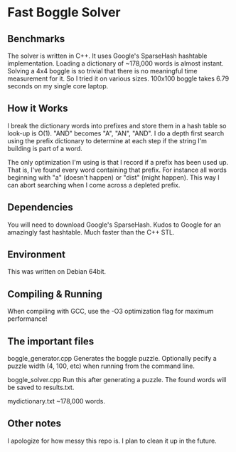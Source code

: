 Fast Boggle Solver
==================

Benchmarks
-------------
The solver is written in C++. It uses Google's SparseHash hashtable implementation. Loading a dictionary of ~178,000 words is almost instant. Solving a 4x4 boggle is so trivial that there is no meaningful time measurement for it. So I tried it on various sizes. 100x100 boggle takes 6.79 seconds on my single core laptop.

How it Works
------------
I break the dictionary words into prefixes and store them in a hash table so look-up is O(1). "AND" becomes "A", "AN", "AND". I do a depth first search using the prefix dictionary to determine at each step if the string I'm building is part of a word.

The only optimization I'm using is that I record if a prefix has been used up. That is, I've found every word containing that prefix. For instance all words beginning with "a" (doesn't happen) or "dist" (might happen). This way I can abort searching when I come across a depleted prefix.

Dependencies
------------
You will need to download Google's SparseHash. Kudos to Google for an amazingly fast hashtable. Much faster than the C++ STL.

Environment
-----------
This was written on Debian 64bit.

Compiling & Running
-------------------
When compiling with GCC, use the -O3 optimization flag for maximum performance!

The important files
-------------------
boggle_generator.cpp
Generates the boggle puzzle. Optionally pecify a puzzle width (4, 100, etc) when running from the command line.

boggle_solver.cpp
Run this after generating a puzzle. The found words will be saved to results.txt.

mydictionary.txt 
~178,000 words. 

Other notes
-----------
I apologize for how messy this repo is. I plan to clean it up in the future.


